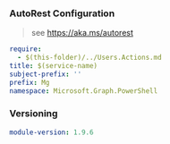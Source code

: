 ### AutoRest Configuration

> see https://aka.ms/autorest

``` yaml
require:
  - $(this-folder)/../Users.Actions.md
title: $(service-name)
subject-prefix: ''
prefix: Mg
namespace: Microsoft.Graph.PowerShell
```

### Versioning

``` yaml
module-version: 1.9.6
```
